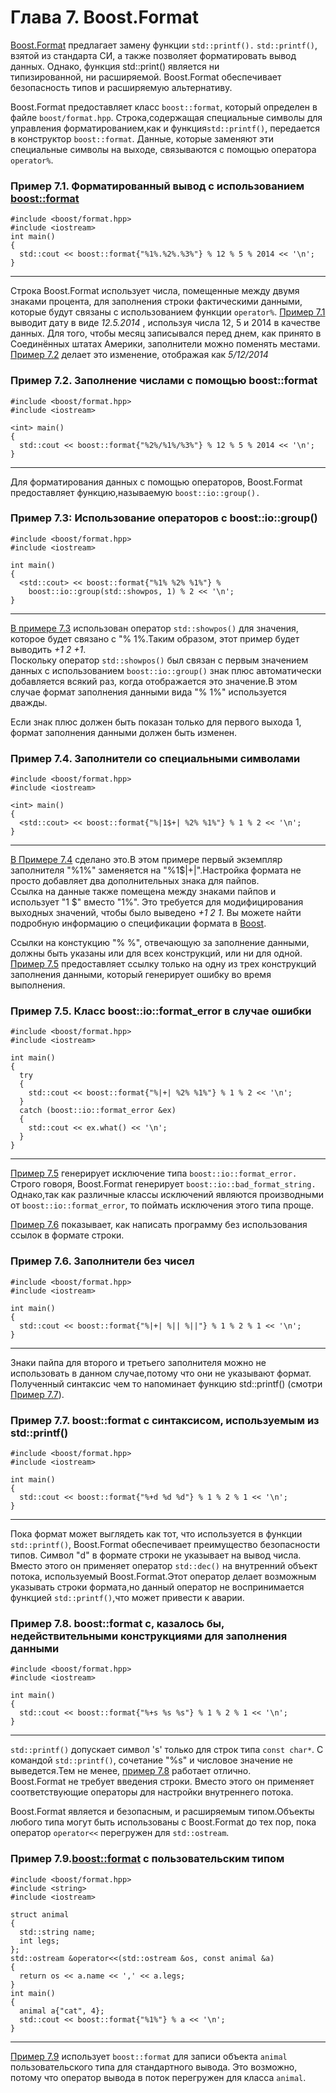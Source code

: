 # Глава 7. Boost.Format

[Вoost.Format](http://www.boost.org/doc/libs/1_62_0/libs/format/) предлагает замену функции `std::printf().` `std::printf()`, взятой из стандарта СИ, а также позволяет форматировать вывод данных. Однако, функция std::print()  является ни  
типизированной, ни расширяемой. Boost.Format обеспечивает безопасность типов и расширяемую альтернативу.

Boost.Format предоставляет класс `boost::format`, который определен в файле `boost/format.hpp`.  Строка,содержащая специальные символы для управления форматированием,как и функция`std::printf()`, передается в конструктор `boost::format`. Данные, которые заменяют эти специальные символы на выходе, связываются с помощью оператора `operator%`.

### Пример 7.1. Форматированный вывод с использованием <boost::format>

```
#include <boost/format.hpp>  
#include <iostream>  
int main()  
{  
  std::cout << boost::format{"%1%.%2%.%3%"} % 12 % 5 % 2014 << '\n';  
}  
```

---
Строка Boost.Format использует числа, помещенные между двумя знаками процента, для заполнения строки фактическими данными, которые будут связаны с использованием функции `operator%`. [Пример 7.1](http://theboostcpplibraries.com/boost.format#ex.format_01/ "Пример 7.1 Форматированный вывод с boost::format") выводит дату в виде _12.5.2014_ , используя числа 12, 5 и 2014 в качестве данных. Для того, чтобы месяц записывался перед днем, как принято в Соединённых штатах Америки, заполнители можно поменять местами.
[Пример 7.2](http://theboostcpplibraries.com/boost.format#ex.format_02/ "Пример 7.2 Нумерованные заполнители с помощью boost::format") делает это изменение, отображая как _5/12/2014_

### Пример 7.2. Заполнение числами с помощью boost::format

```
#include <boost/format.hpp>  
#include <iostream>  

<int> main()  
{  
  std::cout << boost::format{"%2%/%1%/%3%"} % 12 % 5 % 2014 << '\n';  
}  
```

---
Для форматирования данных с помощью операторов, Boost.Format предоставляет функцию,называемую
`boost::io::group().`

### Пример 7.3: Использование операторов с  boost::io::group()

```
#include <boost/format.hpp>  
#include <iostream>

int main()  
{  
  <std::cout> << boost::format{"%1% %2% %1%"} %  
    boost::io::group(std::showpos, 1) % 2 << '\n';  
}
```

---
[В примере 7.3](http://theboostcpplibraries.com/boost.format#ex.format_03/ "Пример 7.3 Использование операторов с boost::io::group()") использован оператор  `std::showpos()` для значения, которое будет связано с "% 1%.Таким образом, этот пример будет выводить _+1 2 +1_.  
Поскольку оператор `std::showpos()` был связан с первым значением данных с использованием `boost::io::group()` знак плюс автоматически добавляется всякий раз, когда отображается это значение.В этом случае формат заполнения данными вида "% 1%" используется дважды.  

Если знак плюс должен быть показан только для первого выхода 1, формат заполнения данными должен быть изменен.  

### Пример 7.4. Заполнители со специальными символами

```
#include <boost/format.hpp>   
#include <iostream>  

<int> main()  
{  
  <std::cout> << boost::format{"%|1$+| %2% %1%"} % 1 % 2 << '\n';  
}
```

---
[В Примере 7.4](http://theboostcpplibraries.com/boost.format#ex.format_04/ "Пример 7.4 Заполнители со специальными символами" ) сделано это.В этом примере первый экземпляр заполнителя "%1%" заменяется на "%1$|+|".Настройка формата не просто добавляет два дополнительных знака для пайпов.   
Ссылка на данные также помещена между знаками пайпов и использует "1 $" вместо "1%". 
Это требуется для модифицирования выходных значений, чтобы было выведено _+1 2 1_. Вы можете найти подробную информацию о спецификации формата
в [Boost](http://www.boost.org/doc/libs/1_62_0/libs/format/doc/format.html#printf_directives).

Ссылки на констукцию "% %", отвечающую за заполнение данными, должны быть указаны или для всех конструкций, или ни для одной.
[Пример 7.5](https://theboostcpplibraries.com/boost.format#ex.format_05/ "Класс boost::io::format_error в случае ошибки") предоставляет ссылку только на одну из трех конструкций заполнения данными, который генерирует ошибку во время выполнения.
### Пример 7.5. Класс boost::io::format_error в случае ошибки

```
#include <boost/format.hpp> 
#include <iostream>  

int main()  
{  
  try 
  {  
    std::cout << boost::format{"%|+| %2% %1%"} % 1 % 2 << '\n';  
  }  
  catch (boost::io::format_error &ex)  
  {  
    std::cout << ex.what() << '\n';  
  }  
}  
```

---
[Пример 7.5](http://theboostcpplibraries.com/boost.format#ex.format_05/ "Пример 7.5 boost::io::format_error в случае ошибки") генерирует исключение типа `boost::io::format_error.`  
Cтрого говоря, Boost.Format генерирует `boost::io::bad_format_string.` Однако,так как различные классы исключений являются 
производными от `boost::io::format_error`, то поймать исключения этого типа проще.  

[Пример 7.6](http://theboostcpplibraries.com/boost.format#ex.format_06/ "Пример 7.6 Заполнители без чисел") показывает, как написать программу без использования ссылок в формате строки.

### Пример 7.6. Заполнители без чисел

```
#include <boost/format.hpp>  
#include <iostream>  

int main()  
{  
  std::cout << boost::format{"%|+| %|| %||"} % 1 % 2 % 1 << '\n';  
}  
```

---
Знаки пайпа для второго и третьего заполнителя можно не использовать в данном случае,потому что
они не указывают формат. Полученный синтаксис чем то напоминает функцию std::printf() 
(смотри [Пример 7.7](http://theboostcpplibraries.com/boost.format#ex.format_07/ "Пример 7.7 boost::format c синтаксисом, используемым из std::printf()")).

### Пример 7.7. boost::format c синтаксисом, используемым из std::printf()

```
#include <boost/format.hpp>  
#include <iostream>  

int main()  
{  
  std::cout << boost::format{"%+d %d %d"} % 1 % 2 % 1 << '\n';  
} 
```

---
Пока формат может выглядеть как тот, что используется в функции `std::printf()`, Boost.Format обеспечивает преимущество безопасности типов. Символ "d" в формате строки не указывает на вывод числа. Вместо этого он применяет оператор `std::dec()` на внутренний объект потока, используемый Boost.Format.Этот оператор делает возможным указывать строки формата,но данный оператор не воспринимается функцией `std::printf()`,что может привести к аварии.

### Пример 7.8. boost::format с, казалось бы, недействительными конструкциями для заполнения данными

```
#include <boost/format.hpp>  
#include <iostream>  

int main()  
{  
  std::cout << boost::format{"%+s %s %s"} % 1 % 2 % 1 << '\n';  
}
```

---
`std::printf()` допускает символ 's' только для строк типа `const char*`. С командой   `std::printf()`, сочетание "%s" и числовое значение не выведется.Тем не менее, [пример 7.8](http://theboostcpplibraries.com/boost.format#ex.format_08/ "Пример 7.8 boost::format с, казалось бы, недействительными заполнителями") работает отлично.  
Boost.Format не требует введения строки. Вместо этого он применяет соответствующие операторы 
для настройки внутреннего потока.

Boost.Format является и безопасным, и расширяемым типом.Объекты любого типа могут быть использованы с Boost.Format до тех пор, пока оператор `operator<<` перегружен для `std::ostream`.

### Пример 7.9.<boost::format> с пользовательским типом

```
#include <boost/format.hpp>  
#include <string>  
#include <iostream>  

struct animal  
{  
  std::string name;  
  int legs;  
};
std::ostream &operator<<(std::ostream &os, const animal &a)  
{  
  return os << a.name << ',' << a.legs;  
}
int main()  
{  
  animal a{"cat", 4};  
  std::cout << boost::format{"%1%"} % a << '\n';  
}
```

---
[Пример 7.9](http://theboostcpplibraries.com/boost.format#ex.format_09/ "Пример 7.9 boost::format с определяемым пользовательским типом") использует `boost::format` для записи объекта `animal` пользовательского типа для 
стандартного вывода. Это возможно, потому что оператор вывода в поток перегружен для класса `animal`.
